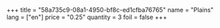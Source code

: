 +++
title = "58a735c9-08a1-4950-bf8c-ed1cfba76765"
name = "Plains"
lang = ["en"]
price = "0.25"
quantity = 3
foil = false
+++
